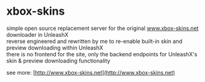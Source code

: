 # xbox-skins

simple open source replacement server for the original www.xbox-skins.net downloader in UnleashX  
reverse engineered and rewritten by me to re-enable built-in skin and preview downloading within UnleashX  
there is no frontend for the site, only the backend endpoints for UnleashX's skin & preview downloading functionality  

see more: [http://www.xbox-skins.net](http://www.xbox-skins.net)